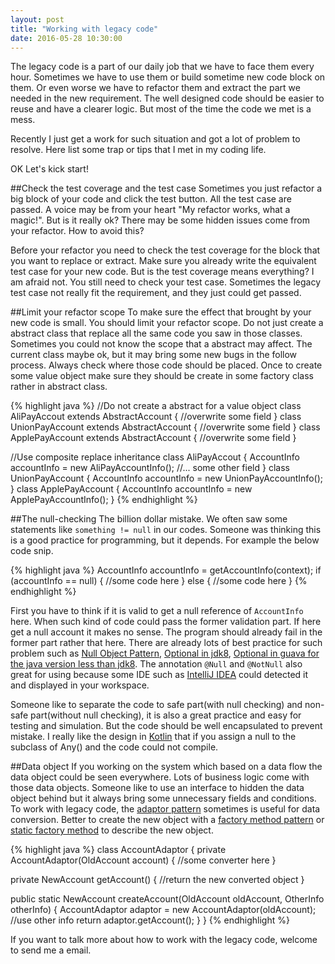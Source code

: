 ```yaml
---
layout: post
title: "Working with legacy code"
date: 2016-05-28 10:30:00
---
```


The legacy code is a part of our daily job that we have to face them every hour. Sometimes we have to use them or build sometime new code block on them. Or even worse we have to refactor them and extract the part we needed in the new requirement. The well designed code should be easier to reuse and have a clearer logic. But most of the time the code we met is a mess.

Recently I just get a work for such situation and got a lot of problem to resolve. Here list some trap or tips that I met in my coding life.  

OK Let's kick start!

##Check the test coverage and the test case
Sometimes you just refactor a big block of your code and click the test button. All the test case are passed. A voice may be from your heart "My refactor works, what a magic!". But is it really ok? There may be some hidden issues come from your refactor. How to avoid this?

Before your refactor you need to check the test coverage for the block that you want to replace or extract. Make sure you already write the equivalent test case for your new code. But is the test coverage means everything? I am afraid not. You still need to check your test case. Sometimes the legacy test case not really fit the requirement, and they just could get passed.

##Limit your refactor scope
To make sure the effect that brought by your new code is small. You should limit your refactor scope. Do not just create a abstract class that replace all the same code you saw in those classes. Sometimes you could not know the scope that a abstract may affect. The current class maybe ok, but it may bring some new bugs in the follow process. Always check where those code should be placed. Once to create some value object make sure they should be create in some factory class rather in abstract class.

{% highlight java %}
//Do not create a abstract for a value object
class AliPayAccout extends AbstractAccount {
  //overwrite some field
}
class UnionPayAccount extends AbstractAccount {
  //overwrite some field
}
class ApplePayAccount extends AbstractAccount {
  //overwrite some field
}

//Use composite replace inheritance
class AliPayAccout {
  AccountInfo accountInfo = new AliPayAccountInfo();
  //... some other field
}
class UnionPayAccount {
  AccountInfo accountInfo = new UnionPayAccountInfo();
}
class ApplePayAccount {
  AccountInfo accountInfo = new ApplePayAccountInfo();
}
{% endhighlight %}

##The null-checking
The billion dollar mistake. We often saw some statements like `something != null` in our codes. Someone was thinking this is a good practice for programming, but it depends. For example the below code snip.

{% highlight java %}
AccountInfo accountInfo = getAccountInfo(context);
if (accountInfo == null) {
  //some code here
} else {
  //some code here
}
{% endhighlight %}

First you have to think if it is valid to get a null reference of `AccountInfo` here. When such kind of code could pass the former validation part. If here get a null account it makes no sense. The program should already fail in the former part rather that here. There are already lots of best practice for such problem such as [Null Object Pattern](https://en.wikipedia.org/wiki/Null_Object_pattern), [Optional in jdk8](https://docs.oracle.com/javase/8/docs/api/java/util/Optional.html), [Optional in guava for the java version less than jdk8](https://google.github.io/guava/releases/19.0/api/docs/com/google/common/base/Optional.html). The annotation `@Null` and `@NotNull` also great for using because some IDE such as [IntelliJ IDEA](https://www.jetbrains.com/idea/) could detected it and displayed in your workspace.

Someone like to separate the code to safe part(with null checking) and non-safe part(without null checking), it is also a great practice and easy for testing and simulation. But the code should be well encapsulated to prevent mistake. I really like the design in [Kotlin](https://kotlinlang.org/) that if you assign a null to the subclass of Any() and the code could not compile.

##Data object
If you working on the system which based on a data flow the data object could be seen everywhere. Lots of business logic come with those data objects. Someone like to use an interface to hidden the data object behind but it always bring some unnecessary fields and conditions. To work with legacy code, the [adaptor pattern](https://en.wikipedia.org/wiki/Adapter_pattern) sometimes is useful for data conversion. Better to create the new object with a [factory method pattern](https://en.wikipedia.org/wiki/Factory_method_pattern) or [static factory method](http://stackoverflow.com/questions/929021/what-are-static-factory-methods) to describe the new object.

{% highlight java %}
class AccountAdaptor {
  private AccountAdaptor(OldAccount account) {
    //some converter here
  }

  private NewAccount getAccount() {
    //return the new converted object
  }

  public static NewAccount createAccount(OldAccount oldAccount, OtherInfo otherInfo) {
    AccountAdaptor adaptor = new AccountAdaptor(oldAccount);
    //use other info
    return adaptor.getAccount();
  }
}
{% endhighlight %}

If you want to talk more about how to work with the legacy code, welcome to send me a email.
